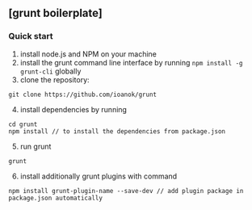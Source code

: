 ## [grunt boilerplate]

### Quick start

1. install node.js and NPM on your machine
2. install the grunt command line interface by running `npm install -g grunt-cli` globally
3. clone the repository:    
```
git clone https://github.com/ioanok/grunt
```
4. install dependencies by running 
```
cd grunt
npm install // to install the dependencies from package.json
``` 
5. run grunt
```
grunt 
```
6. install additionally grunt plugins with command 
```
npm install grunt-plugin-name --save-dev // add plugin package in package.json automatically
```    